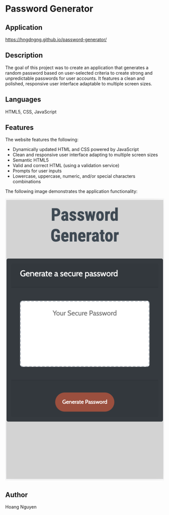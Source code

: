 # Password Generator

## Application
https://hngdngng.github.io/password-generator/

## Description
The goal of this project was to create an application that generates a random password based on user-selected criteria to create strong and unpredictable passwords for user accounts. It features a clean and polished, responsive user interface adaptable to multiple screen sizes.

## Languages
HTML5, CSS, JavaScript

## Features
The website features the following:
* Dynamically updated HTML and CSS powered by JavaScript
* Clean and responsive user interface adapting to multiple screen sizes
* Semantic HTML5
* Valid and correct HTML (using a validation service)
* Prompts for user inputs
* Lowercase, uppercase, numeric, and/or special characters combinations

The following image demonstrates the application functionality:

![Image of password generator](pw-gen-app.png)

## Author
Hoang Nguyen
